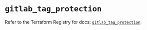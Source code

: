 # `gitlab_tag_protection`

Refer to the Terraform Registry for docs: [`gitlab_tag_protection`](https://registry.terraform.io/providers/gitlabhq/gitlab/18.4.0/docs/resources/tag_protection).
